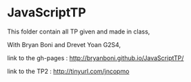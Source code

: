 # JavaScriptTP
This folder contain all TP given and made in class,

With Bryan Boni and Drevet Yoan G2S4,

link to the gh-pages : http://bryanboni.github.io/JavaScriptTP/

link to the TP2 : http://tinyurl.com/jncopmo 
